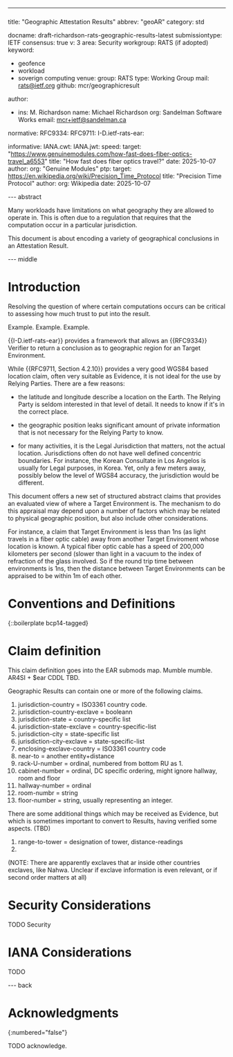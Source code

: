---
###
title: "Geographic Attestation Results"
abbrev: "geoAR"
category: std

docname: draft-richardson-rats-geographic-results-latest
submissiontype: IETF
consensus: true
v: 3
area: Security
workgroup: RATS (if adopted)
keyword:
 - geofence
 - workload
 - soverign computing
venue:
  group: RATS
  type: Working Group
  mail: rats@ietf.org
  github: mcr/geographicresult

author:
- ins: M. Richardson
  name: Michael Richardson
  org: Sandelman Software Works
  email: mcr+ietf@sandelman.ca

normative:
  RFC9334:
  RFC9711:
  I-D.ietf-rats-ear:

informative:
  IANA.cwt:
  IANA.jwt:
  speed:
    target: "https://www.genuinemodules.com/how-fast-does-fiber-optics-travel_a6553"
    title: "How fast does fiber optics travel?"
    date: 2025-10-07
    author:
      org: "Genuine Modules"
  ptp:
    target: https://en.wikipedia.org/wiki/Precision_Time_Protocol
    title: "Precision Time Protocol"
    author:
      org: Wikipedia
    date: 2025-10-07

--- abstract

Many workloads have limitations on what geography they are allowed to operate in.
This is often due to a regulation that requires that the computation occur in a particular jurisdiction.

This document is about encoding a variety of geographical conclusions in an Attestation Result.

--- middle

# Introduction

Resolving the question of where certain computations occurs can be critical to assessing how much trust to put into the result.

Example.
Example.
Example.

{{I-D.ietf-rats-ear}} provides a framework that allows an {{RFC9334}} Verifier to return a conclusion as to geographic region for an Target Environment.

While {{RFC9711, Section 4.2.10}} provides a very good WGS84 based location claim, often very suitable as Evidence, it is not ideal for the use by Relying Parties.
There are a few reasons:

* the latitude and longitude describe a location on the Earth. The Relying Party is seldom interested in that level of detail.  It needs to know if it's in the correct place.

* the geographic position leaks significant amount of private information that is not necessary for the Relying Party to know.

* for many activities, it is the Legal Jurisdiction that matters, not the actual location.  Jurisdictions often do not have well defined concentric boundaries.  For instance, the Korean Consultate in Los Angelos is usually for Legal purposes, in Korea.  Yet, only a few meters away, possibly below the level of WGS84 accuracy, the jurisdiction would be different.

This document offers a new set of structured abstract claims that provides an evaluated view of where a Target Environment is.
The mechanism to do this appraisal may depend upon a number of factors which may be related to physical geographic position, but also include other considerations.

For instance, a claim that Target Environment is less than 1ns (as light travels in a fiber optic cable) away from another Target Enviroment whose location is known.
A typical fiber optic cable has a speed of 200,000 kilometers per second (slower than light in a vacuum to the index of refraction of the glass involved.
So if the round trip time between environments is 1ns, then the distance between Target Environments can be appraised to be within 1m of each other.

# Conventions and Definitions

{::boilerplate bcp14-tagged}

# Claim definition

This claim definition goes into the EAR submods map.
Mumble mumble. AR4SI + $ear CDDL TBD.

Geographic Results can contain one or more of the following claims.

1. jurisdiction-country = ISO3361 country code.
2. jurisdiction-country-exclave = booleann
3. jurisdiction-state   = country-specific list
4. jurisdiction-state-exclave = country-specific-list
5. jurisdiction-city    = state-specific list
6. jurisdiction-city-exclave = state-specific-list
7. enclosing-exclave-country = ISO3361 country code
8. near-to = another entity+distance
9. rack-U-number = ordinal, numbered from bottom RU as 1.
10. cabinet-number = ordinal, DC specific ordering, might ignore hallway, room and floor
11. hallway-number = ordinal
12. room-numbr = string
13. floor-number = string, usually representing an integer.

There are some additional things which may be received as Evidence, but which is sometimes important to convert to  Results,  having verified some aspects. (TBD)
1. range-to-tower = designation of tower, distance-readings
2.

(NOTE: There are apparently exclaves that ar inside other countries exclaves, like Nahwa. Unclear if exclave information is even relevant, or if second order matters at all)


# Security Considerations

TODO Security


# IANA Considerations

TODO

--- back

# Acknowledgments
{:numbered="false"}

TODO acknowledge.
